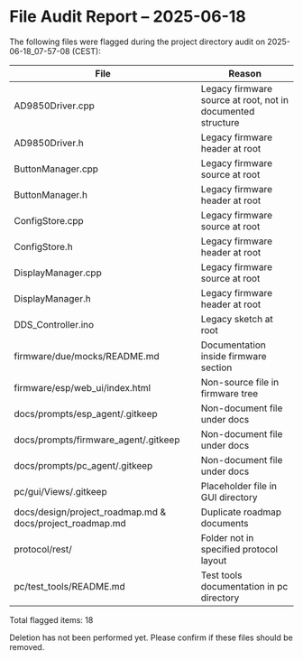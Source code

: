 # File Audit Report – 2025-06-18

The following files were flagged during the project directory audit on 2025-06-18_07-57-08 (CEST):

| File | Reason |
|------|--------|
| AD9850Driver.cpp | Legacy firmware source at root, not in documented structure |
| AD9850Driver.h | Legacy firmware header at root |
| ButtonManager.cpp | Legacy firmware source at root |
| ButtonManager.h | Legacy firmware header at root |
| ConfigStore.cpp | Legacy firmware source at root |
| ConfigStore.h | Legacy firmware header at root |
| DisplayManager.cpp | Legacy firmware source at root |
| DisplayManager.h | Legacy firmware header at root |
| DDS_Controller.ino | Legacy sketch at root |
| firmware/due/mocks/README.md | Documentation inside firmware section |
| firmware/esp/web_ui/index.html | Non-source file in firmware tree |
| docs/prompts/esp_agent/.gitkeep | Non-document file under docs |
| docs/prompts/firmware_agent/.gitkeep | Non-document file under docs |
| docs/prompts/pc_agent/.gitkeep | Non-document file under docs |
| pc/gui/Views/.gitkeep | Placeholder file in GUI directory |
| docs/design/project_roadmap.md & docs/project_roadmap.md | Duplicate roadmap documents |
| protocol/rest/ | Folder not in specified protocol layout |
| pc/test_tools/README.md | Test tools documentation in pc directory |

Total flagged items: 18

Deletion has not been performed yet. Please confirm if these files should be removed.
